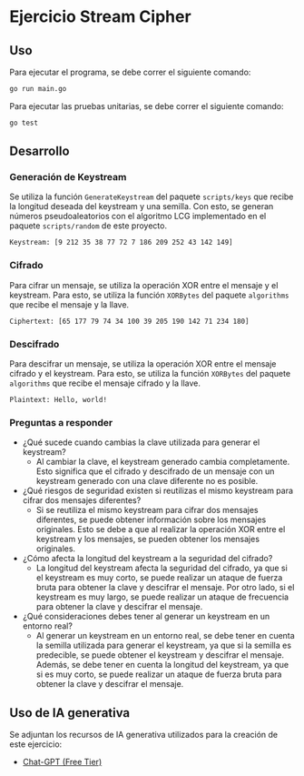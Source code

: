# Ejercicio Stream Cipher

## Uso

Para ejecutar el programa, se debe correr el siguiente comando:

```bash
go run main.go
```

Para ejecutar las pruebas unitarias, se debe correr el siguiente comando:

```bash
go test
```

## Desarrollo

### Generación de Keystream

Se utiliza la función `GenerateKeystream` del paquete `scripts/keys` que recibe la longitud deseada del keystream
y una semilla. Con esto, se generan números pseudoaleatorios con el algoritmo LCG implementado en el paquete
`scripts/random` de este proyecto.

```text
Keystream: [9 212 35 38 77 72 7 186 209 252 43 142 149]
```

### Cifrado

Para cifrar un mensaje, se utiliza la operación XOR entre el mensaje y el keystream. Para esto, se utiliza la función
`XORBytes` del paquete `algorithms` que recibe el mensaje y la llave.

```text
Ciphertext: [65 177 79 74 34 100 39 205 190 142 71 234 180]
```

### Descifrado

Para descifrar un mensaje, se utiliza la operación XOR entre el mensaje cifrado y el keystream. Para esto, se utiliza
la función `XORBytes` del paquete `algorithms` que recibe el mensaje cifrado y la llave.

```text
Plaintext: Hello, world!
```

### Preguntas a responder

- ¿Qué sucede cuando cambias la clave utilizada para generar el keystream?
  - Al cambiar la clave, el keystream generado cambia completamente. Esto significa que el cifrado y descifrado de un mensaje con un keystream generado con una clave diferente no es posible.
- ¿Qué riesgos de seguridad existen si reutilizas el mismo keystream para cifrar dos mensajes diferentes?
  - Si se reutiliza el mismo keystream para cifrar dos mensajes diferentes, se puede obtener información sobre los mensajes originales. Esto se debe a que al realizar la operación XOR entre el keystream y los mensajes, se pueden obtener los mensajes originales.
- ¿Cómo afecta la longitud del keystream a la seguridad del cifrado?
  - La longitud del keystream afecta la seguridad del cifrado, ya que si el keystream es muy corto, se puede realizar un ataque de fuerza bruta para obtener la clave y descifrar el mensaje. Por otro lado, si el keystream es muy largo, se puede realizar un ataque de frecuencia para obtener la clave y descifrar el mensaje. 
- ¿Qué consideraciones debes tener al generar un keystream en un entorno real?
  - Al generar un keystream en un entorno real, se debe tener en cuenta la semilla utilizada para generar el keystream, ya que si la semilla es predecible, se puede obtener el keystream y descifrar el mensaje. Además, se debe tener en cuenta la longitud del keystream, ya que si es muy corto, se puede realizar un ataque de fuerza bruta para obtener la clave y descifrar el mensaje.

## Uso de IA generativa

Se adjuntan los recursos de IA generativa utilizados para la creación de este ejercicio:

- [Chat-GPT (Free Tier)](https://chatgpt.com/share/67bbc25e-5668-8012-9300-c2d5acc0c67b)